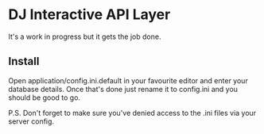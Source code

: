 # DJ Interactive API Layer

It's a work in progress but it gets the job done.


## Install
Open application/config.ini.default in your favourite editor and enter your database details. Once that's done just rename it to config.ini and you should be good to go.

P.S. Don't forget to make sure you've denied access to the .ini files via your server config.
